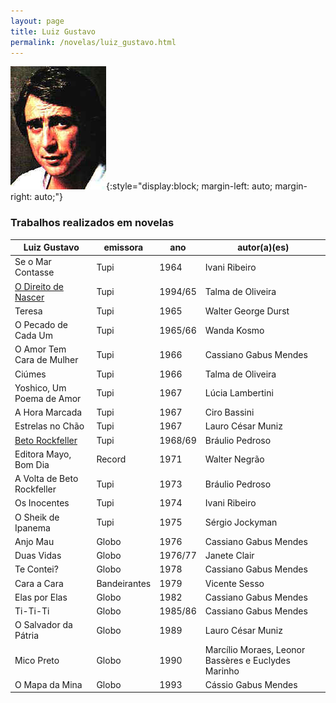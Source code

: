 ```yaml
---
layout: page
title: Luiz Gustavo
permalink: /novelas/luiz_gustavo.html
---
```


![Luiz Gustavo](/novelas/img/beto_rockfeller_beto_h2.jpg){:style="display:block; margin-left: auto; margin-right: auto;"}

### Trabalhos realizados em novelas

Luiz Gustavo | emissora | ano | autor(a)(es)
------------ | -------- | --- | ------------
Se o Mar Contasse | Tupi | 1964 | Ivani Ribeiro
[O Direito de Nascer](/novelas/o_direito_de_nascer.html) | Tupi | 1994/65 | Talma de Oliveira
Teresa | Tupi | 1965 | Walter George Durst
O Pecado de Cada Um | Tupi | 1965/66 | Wanda Kosmo
O Amor Tem Cara de Mulher | Tupi | 1966 | Cassiano Gabus Mendes
Ciúmes | Tupi | 1966 | Talma de Oliveira
Yoshico, Um Poema de Amor | Tupi | 1967 | Lúcia Lambertini
A Hora Marcada | Tupi | 1967 | Ciro Bassini
Estrelas no Chão | Tupi | 1967 | Lauro César Muniz
[Beto Rockfeller](/novelas/beto_rockfeller.html) | Tupi | 1968/69 | Bráulio Pedroso
Editora Mayo, Bom Dia | Record | 1971 | Walter Negrão
A Volta de Beto Rockfeller | Tupi | 1973 | Bráulio Pedroso
Os Inocentes | Tupi | 1974 | Ivani Ribeiro
O Sheik de Ipanema | Tupi | 1975 | Sérgio Jockyman
Anjo Mau | Globo | 1976 | Cassiano Gabus Mendes
Duas Vidas | Globo | 1976/77 | Janete Clair
Te Contei? | Globo | 1978 | Cassiano Gabus Mendes
Cara a Cara | Bandeirantes | 1979 | Vicente Sesso
Elas por Elas | Globo | 1982 | Cassiano Gabus Mendes
Ti-Ti-Ti | Globo | 1985/86 | Cassiano Gabus Mendes
O Salvador da Pátria | Globo | 1989 | Lauro César Muniz
Mico Preto | Globo | 1990 | Marcílio Moraes, Leonor Bassères e Euclydes Marinho
O Mapa da Mina | Globo | 1993 | Cássio Gabus Mendes